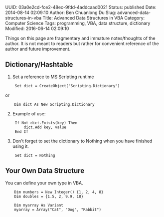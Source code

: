 UUID: 03a0e2cd-fce2-48ec-9fdd-4addcaad0021
Status: published
Date: 2014-08-14 02:09:10
Author: Ben Chuanlong Du
Slug: advanced-data-structures-in-vba
Title: Advanced Data Structures in VBA
Category: Computer Science
Tags: programming, VBA, data structure, dictionary
Modified: 2016-06-14 02:09:10

Things on this page are 
fragmentary and immature notes/thoughts of the author.
It is not meant to readers 
but rather for convenient reference of the author and future improvement.
            
## Dictionary/Hashtable

1. Set a reference to MS Scripting runtime

        Set dict = CreateObject("Scripting.Dictionary")

or

        Dim dict As New Scripting.Dictionary 

2. Example of use:

        If Not dict.Exists(key) Then 
            dict.Add key, value
        End If 

3. Don't forget to set the dictionary to Nothing when you have finished using it.

        Set dict = Nothing 

## Your Own Data Structure

You can define your own type in VBA.

        Dim numbers = New Integer() {1, 2, 4, 8}
        Dim doubles = {1.5, 2, 9.9, 18}

        Dim myarray As Variant
        myarray = Array("Cat", "Dog", "Rabbit")
